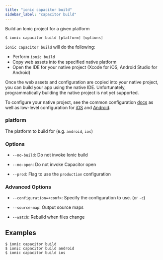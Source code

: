```yaml
---
title: "ionic capacitor build"
sidebar_label: "capacitor build"
---
```





Build an Ionic project for a given platform

```shell
$ ionic capacitor build [platform] [options]
```

`ionic capacitor build` will do the following:
- Perform `ionic build`
- Copy web assets into the specified native platform
- Open the IDE for your native project (Xcode for iOS, Android Studio for Android)

Once the web assets and configuration are copied into your native project, you can build your app using the native IDE. Unfortunately, programmatically building the native project is not yet supported.

To configure your native project, see the common configuration [docs](https://capacitorjs.com/docs/basics/configuring-your-app) as well as low-level configuration for [iOS](https://capacitorjs.com/docs/ios/configuration) and [Android](https://capacitorjs.com/docs/android/configuration).

### platform
The platform to build for (e.g. `android`, `ios`)




### Options

 - `--no-build`: Do not invoke Ionic build 
      
 - `--no-open`: Do not invoke Capacitor open 
      
 - `--prod`: Flag to use the `production` configuration 
      


### Advanced Options

 - `--configuration=<conf>`: Specify the configuration to use. (or `-c`)
      
 - `--source-map`: Output source maps 
      
 - `--watch`: Rebuild when files change 
      

## Examples

```shell
$ ionic capacitor build 
$ ionic capacitor build android
$ ionic capacitor build ios
```
